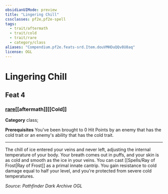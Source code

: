 ```yaml
---
obsidianUIMode: preview
title: "Lingering Chill"
cssclasses: pf2e,pf2e-spell
tags:
  - trait/aftermath
  - trait/cold
  - trait/rare
  - category/class
aliases: "Compendium.pf2e.feats-srd.Item.douVMHDuQQv8U8aq"
license: OGL
---
```

# Lingering Chill
## Feat 4
### [rare](rare "Rare Rarity Trait")[[aftermath]][[Cold]]

**Category** class; 



**Prerequisites** You've been brought to 0 Hit Points by an enemy that has the cold trait or an enemy's ability that has the cold trait.
* * *
The chill of ice entered your veins and never left, adjusting the internal temperature of your body. Your breath comes out in puffs, and your skin is as cold and smooth as the ice in your veins. You can cast [[Spells/Ray of Frost|Ray of Frost]] as a primal innate cantrip. You gain resistance to cold damage equal to half your level, and you're protected from severe cold temperatures.

*Source: Pathfinder Dark Archive*
*OGL*